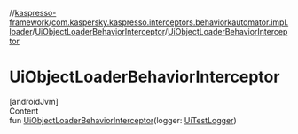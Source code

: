 //[kaspresso-framework](../../index.md)/[com.kaspersky.kaspresso.interceptors.behaviorkautomator.impl.loader](../index.md)/[UiObjectLoaderBehaviorInterceptor](index.md)/[UiObjectLoaderBehaviorInterceptor](-ui-object-loader-behavior-interceptor.md)



# UiObjectLoaderBehaviorInterceptor  
[androidJvm]  
Content  
fun [UiObjectLoaderBehaviorInterceptor](-ui-object-loader-behavior-interceptor.md)(logger: [UiTestLogger](../../com.kaspersky.kaspresso.logger/-ui-test-logger/index.md))  



